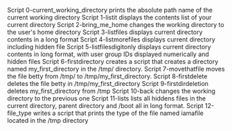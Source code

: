 Script 0-current_working_directory prints the absolute path name of the current working directory
Script 1-listit displays the contents list of your current directory
Script 2-bring_me_home changes the working directory to the user's home directory
Script 3-listfiles displays current directory contents in a long format
Script 4-listmorefiles displays current directory including hidden file
Script 5-listfilesdigitonly displays current directory contents in long format, with user group IDs displayed numerically and hidden files
Script 6-firstdirectory creates a script that creates a directory named my_first_directory in the /tmp/ directory.
Script 7-movethatfile moves the file betty from /tmp/ to /tmp/my_first_directory.
Script 8-firstdelete deletes the file betty in /tmp/my_first_directory
Script 9-firstdirdeletion deletes my_first_directory from /tmp
Script 10-back changes the working directory to the previous one
Script 11-lists lists all hiddens files in the current directory, parent directory and /boot all in long format.
Script 12-file_type writes a script that prints the type of the file named iamafile located in the /tmp directory
 
